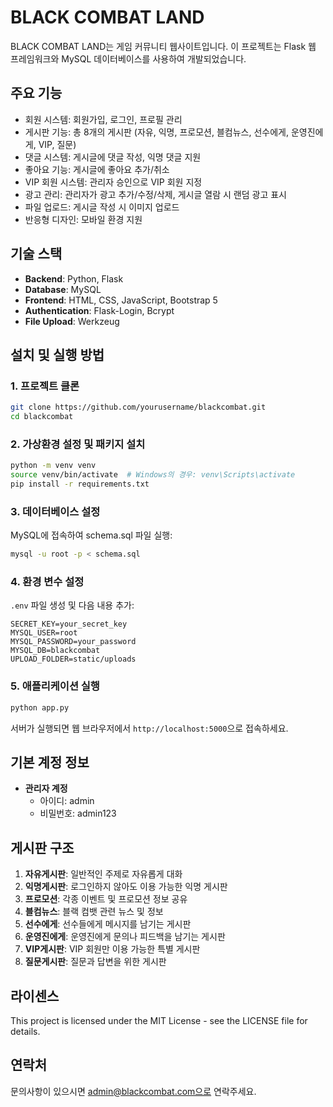 # BLACK COMBAT LAND

BLACK COMBAT LAND는 게임 커뮤니티 웹사이트입니다. 이 프로젝트는 Flask 웹 프레임워크와 MySQL 데이터베이스를 사용하여 개발되었습니다.

## 주요 기능

- 회원 시스템: 회원가입, 로그인, 프로필 관리
- 게시판 기능: 총 8개의 게시판 (자유, 익명, 프로모션, 블컴뉴스, 선수에게, 운영진에게, VIP, 질문)
- 댓글 시스템: 게시글에 댓글 작성, 익명 댓글 지원
- 좋아요 기능: 게시글에 좋아요 추가/취소
- VIP 회원 시스템: 관리자 승인으로 VIP 회원 지정
- 광고 관리: 관리자가 광고 추가/수정/삭제, 게시글 열람 시 랜덤 광고 표시
- 파일 업로드: 게시글 작성 시 이미지 업로드
- 반응형 디자인: 모바일 환경 지원

## 기술 스택

- **Backend**: Python, Flask
- **Database**: MySQL
- **Frontend**: HTML, CSS, JavaScript, Bootstrap 5
- **Authentication**: Flask-Login, Bcrypt
- **File Upload**: Werkzeug

## 설치 및 실행 방법

### 1. 프로젝트 클론

```bash
git clone https://github.com/yourusername/blackcombat.git
cd blackcombat
```

### 2. 가상환경 설정 및 패키지 설치

```bash
python -m venv venv
source venv/bin/activate  # Windows의 경우: venv\Scripts\activate
pip install -r requirements.txt
```

### 3. 데이터베이스 설정

MySQL에 접속하여 schema.sql 파일 실행:

```bash
mysql -u root -p < schema.sql
```

### 4. 환경 변수 설정

`.env` 파일 생성 및 다음 내용 추가:

```
SECRET_KEY=your_secret_key
MYSQL_USER=root
MYSQL_PASSWORD=your_password
MYSQL_DB=blackcombat
UPLOAD_FOLDER=static/uploads
```

### 5. 애플리케이션 실행

```bash
python app.py
```

서버가 실행되면 웹 브라우저에서 `http://localhost:5000`으로 접속하세요.

## 기본 계정 정보

- **관리자 계정**
  - 아이디: admin
  - 비밀번호: admin123

## 게시판 구조

1. **자유게시판**: 일반적인 주제로 자유롭게 대화
2. **익명게시판**: 로그인하지 않아도 이용 가능한 익명 게시판
3. **프로모션**: 각종 이벤트 및 프로모션 정보 공유
4. **블컴뉴스**: 블랙 컴뱃 관련 뉴스 및 정보
5. **선수에게**: 선수들에게 메시지를 남기는 게시판
6. **운영진에게**: 운영진에게 문의나 피드백을 남기는 게시판
7. **VIP게시판**: VIP 회원만 이용 가능한 특별 게시판
8. **질문게시판**: 질문과 답변을 위한 게시판

## 라이센스

This project is licensed under the MIT License - see the LICENSE file for details.

## 연락처

문의사항이 있으시면 admin@blackcombat.com으로 연락주세요. 